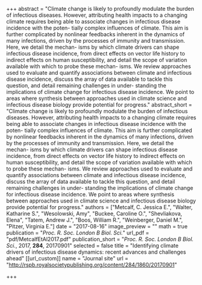 +++
abstract = "Climate change is likely to profoundly modulate the burden of infectious diseases. However, attributing health impacts to a changing climate requires being able to associate changes in infectious disease incidence with the poten- tially complex influences of climate. This aim is further complicated by nonlinear feedbacks inherent in the dynamics of many infections, driven by the processes of immunity and transmission. Here, we detail the mechan- isms by which climate drivers can shape infectious disease incidence, from direct effects on vector life history to indirect effects on human susceptibility, and detail the scope of variation available with which to probe these mechan- isms. We review approaches used to evaluate and quantify associations between climate and infectious disease incidence, discuss the array of data available to tackle this question, and detail remaining challenges in under- standing the implications of climate change for infectious disease incidence. We point to areas where synthesis between approaches used in climate science and infectious disease biology provide potential for progress."
abstract_short = "Climate change is likely to profoundly modulate the burden of infectious diseases. However, attributing health impacts to a changing climate requires being able to associate changes in infectious disease incidence with the poten- tially complex influences of climate. This aim is further complicated by nonlinear feedbacks inherent in the dynamics of many infections, driven by the processes of immunity and transmission. Here, we detail the mechan- isms by which climate drivers can shape infectious disease incidence, from direct effects on vector life history to indirect effects on human susceptibility, and detail the scope of variation available with which to probe these mechan- isms. We review approaches used to evaluate and quantify associations between climate and infectious disease incidence, discuss the array of data available to tackle this question, and detail remaining challenges in under- standing the implications of climate change for infectious disease incidence. We point to areas where synthesis between approaches used in climate science and infectious disease biology provide potential for progress."
authors = ["Metcalf, C. Jessica E.", "Walter, Katharine S.", "Wesolowski, Amy", "Buckee, Caroline O.", "Shevliakova, Elena", "Tatem, Andrew J.", "Boos, William R.", "Weinberger, Daniel M.", "Pitzer, Virginia E."]
date = "2017-08-16"
image_preview = ""
math = true
publication = "*Proc. R. Soc. London B Biol. Sci.*"
url_pdf = "pdf/MetcalfEtAl2017.pdf"
publication_short = "*Proc. R. Soc. London B Biol. Sci.*, 2017, **284**, 20170901"
selected = false
title = "Identifying climate drivers of infectious disease dynamics: recent advances and challenges ahead"
[[url_custom]]
   name = "Journal site"
   url = "http://rspb.royalsocietypublishing.org/content/284/1860/20170901"


+++
